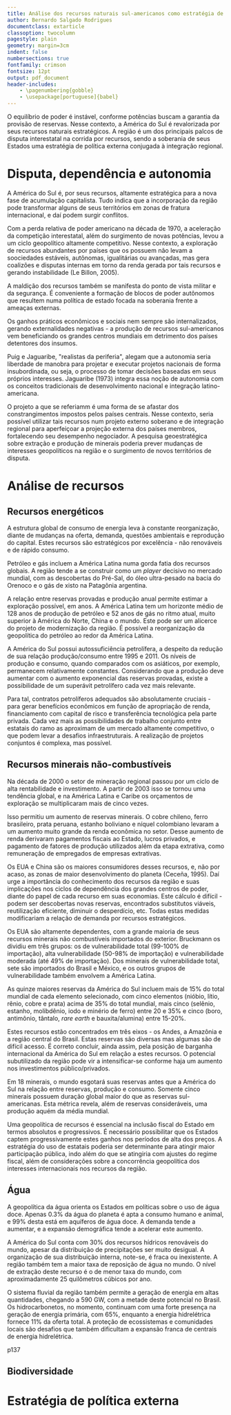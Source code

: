 ```yaml
---
title: Análise dos recursos naturais sul-americanos como estratégia de política externa
author: Bernardo Salgado Rodrigues
documentclass: extarticle
classoption: twocolumn
pagestyle: plain
geometry: margin=3cm
indent: false
numbersections: true
fontfamily: crimson
fontsize: 12pt
output: pdf_document
header-includes:
	- \pagenumbering{gobble}
	- \usepackage[portuguese]{babel}
---
```

O equilíbrio de poder é instável, conforme potências buscam a garantia da provisão de reservas. Nesse contexto, a América do Sul é revalorizada por seus recursos naturais estratégicos. A região é um dos principais palcos de disputa interestatal na corrida por recursos, sendo a soberania de seus Estados uma estratégia de política externa conjugada à integração regional.

# Disputa, dependência e autonomia

A América do Sul é, por seus recursos, altamente estratégica para a nova fase de acumulação capitalista. Tudo indica que a incorporação da região pode transformar alguns de seus territórios em zonas de fratura internacional, e daí podem surgir conflitos.

Com a perda relativa de poder americano na década de 1970, a aceleração da competição interestatal, além do surgimento de novas potências, levou a um ciclo geopolítico altamente competitivo. Nesse contexto, a exploração de recursos abundantes por países que os possuem não levam a soociedades estáveis, autônomas, igualitárias ou avançadas, mas gera coalizões e disputas internas em torno da renda gerada por tais recursos e gerando instabilidade (Le Billon, 2005).

A maldição dos recursos também se manifesta do ponto de vista militar e da segurança. É conveniente a formação de blocos de poder autônomos que resultem numa política de estado focada na soberania frente a ameaças externas.

Os ganhos práticos econômicos e sociais nem sempre são internalizados, gerando externalidades negativas - a produção de recursos sul-americanos vem beneficiando os grandes centros mundiais em detrimento dos países detentores dos insumos.

Puig e Jaguaribe, "realistas da periferia", alegam que a autonomia seria liberdade de manobra para projetar e executar projetos nacionais de forma insubordinada, ou seja, o processo de tomar decisões baseadas em seus próprios interesses. Jaguaribe (1973) integra essa noção de autonomia com os conceitos tradicionais de desenvolvimento nacional e integração latino-americana.

O projeto a que se referiamm é uma forma de se afastar dos constrangimentos impostos pelos países centrais. Nesse contexto, seria possível utilizar tais recursos num projeto externo soberano e de integração regional para aperfeiçoar a projeção externa dos países membros, fortalecendo seu desempenho negociador. A pesquisa geoestratégica sobre extração e produção de minerais poderia prever mudanças de interesses geopolíticos na região e o surgimento de novos territórios de disputa.

# Análise de recursos

## Recursos energéticos

A estrutura global de consumo de energia leva à constante reorganização, diante de mudanças na oferta, demanda, questões ambientais e reprodução do capital. Estes recursos são estratégicos por excelência - não renováveis e de rápido consumo.

Petróleo e gás incluem a América Latina numa gorda fatia dos recursos globais. A região tende a se construir como um *player* decisivo no mercado mundial, com as descobertas do Pré-Sal, do óleo ultra-pesado na bacia do Orenoco e o gás de xisto na Patagônia argentina.

A relação entre reservas provadas e produção anual permite estimar a exploração possível, em anos. A América Latina tem um horizonte médio de 128 anos de produção de petróleo e 52 anos de gás no ritmo atual, muito superior à América do Norte, China e o mundo. Este pode ser um alicerce do projeto de modernização da região. É possível a reorganização da geopolítica do petróleo ao redor da América Latina.

A América do Sul possui autossuficiência petrolífera, a despeito da redução de sua relação produção/consumo entre 1995 e 2011. Os níveis de produção e consumo, quando comparados com os asiáticos, por exemplo, permanecem relativamente constantes. Considerando que a produção deve aumentar com o aumento exponencial das reservas provadas, existe a possibilidade de um superávit petrolífero cada vez mais relevante.

Para tal, contratos petrolíferos adequados são absolutamente cruciais - para gerar benefícios econômicos em função de apropriação de renda, financiamento com capital de risco e transferência tecnológica pela parte privada. Cada vez mais as possibilidades de trabalho conjunto entre estatais do ramo as aproximam de um mercado altamente competitivo, o que podem levar a desafios infraestruturais. A realização de projetos conjuntos é complexa, mas possível.

## Recursos minerais não-combustíveis

Na década de 2000 o setor de mineração regional passou por um ciclo de alta rentabilidade e investimento. A partir de 2003 isso se tornou uma tendência global, e na América Latina e Caribe os orçamentos de exploração se multiplicaram mais de cinco vezes.

Isso permitiu um aumento de reservas minerais. O cobre chileno, ferro brasileiro, prata peruana, estanho boliviano e níquel colombiano levaram a um aumento muito grande da renda econômica no setor. Desse aumento de renda derivaram pagamentos fiscais ao Estado, lucros privados, e pagamento de fatores de produção utilizados além da etapa extrativa, como remuneração de empregados de empresas extrativas.

Os EUA e China são os maiores consumidores desses recursos, e, não por acaso, as zonas de maior desenvolvimento do planeta (Ceceña, 1995). Daí urge a importância do conhecimento dos recursos da região e suas implicações nos ciclos de dependência dos grandes centros de poder, diante do papel de cada recurso em suas economias. Este cálculo é difícil - podem ser descobertas novas reservas, encontrados substitutos viáveis, reutilização eficiente, diminuir o desperdício, etc. Todas estas medidas modificariam a relação de demanda por recursos estratégicos.

Os EUA são altamente dependentes, com a grande maioria de seus recursos minerais não combustíveis importados do exterior. Bruckmann os dividiu em três grupos: os de vulnerabilidade total (99-100% de importação), alta vulnerabilidade (50-98% de importação) e vulnerabilidade moderada (até 49% de importação). Dos minerais de vulnerabilidade total, sete são importados do Brasil e México, e os outros grupos de vulnerabilidade também envolvem a América Latina.

As quinze maiores reservas da América do Sul incluem mais de 15% do total mundial de cada elemento selecionado, com cinco elementos (nióbio, lítio, rênio, cobre e prata) acima de 35% do total mundial, mais cinco (selênio, estanho, molibdênio, iodo e minério de ferro) entre 20 e 35% e cinco (boro, antimônio, tântalo, *rare earth* e bauxita/alumina) entre 15-20%.

Estes recursos estão concentrados em três eixos - os Andes, a Amazônia e a região central do Brasil. Estas reservas são diversas mas algumas são de difícil acesso. É correto concluir, ainda assim, pela posição de barganha internacional da América do Sul em relação a estes recursos. O potencial subutilizado da região pode vir a intensificar-se conforme haja um aumento nos investimentos público/privados.

Em 18 minerais, o mundo esgotará suas reservas antes que a América do Sul na relação entre reservas, produção e consumo. Somente cinco minerais possuem duração global maior do que as reservas sul-americanas. Esta métrica revela, além de reservas consideráveis, uma produção aquém da média mundial.

Uma geopolítica de recursos é essencial na inclusão fiscal do Estado em termos absolutos e progressivos. É necessário possibilitar que os Estados captem progressivamente estes ganhos nos períodos de alta dos preços. A estratégia do uso de estatais poderia ser determinante para atingir maior participação pública, indo além do que se atingiria com ajustes do regime fiscal, além de considerações sobre a concorrência geopolítica dos interesses internacionais nos recursos da região.

## Água

A geopolítica da água orienta os Estados em políticas sobre o uso de água doce. Apenas 0.3% da água do planeta é apta a consumo humano e animal, e 99% desta está em aquíferos de água doce. A demanda tende a aumentar, e a expansão demográfica tende a acelerar este aumento.

A América do Sul conta com 30% dos recursos hídricos renováveis do mundo, apesar da distribuição de precipitações ser muito desigual. A organização de sua distribuição interna, note-se, é fraca ou inexistente. A região também tem a maior taxa de reposição de água no mundo. O nível de extração deste recurso é o de menor taxa do mundo, com aproximadamente 25 quilômetros cúbicos por ano.

O sistema fluvial da região também permite a geração de energia em altas quantidades, chegando a 590 GW, com a metade deste potencial no Brasil. Os hidrocarbonetos, no momento, continuam com uma forte presença na geração de energia primária, com 65%, enquanto a energia hidrelétrica fornece 11% da oferta total. A proteção de ecossistemas e comunidades locais são desafios que também dificultam a expansão franca de centrais de energia hidrelétrica.

p137

## Biodiversidade

# Estratégia de política externa


